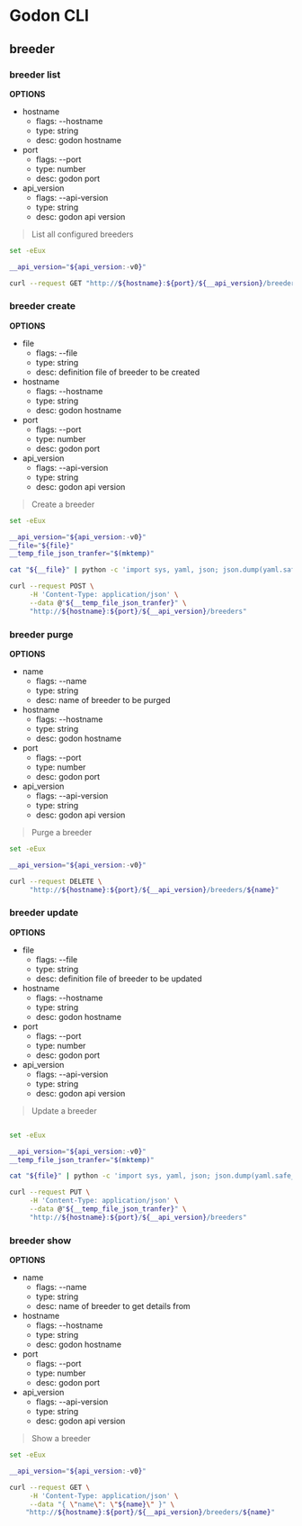 <!--
Copyright (c) 2019 Matthias Tafelmeier.

This file is part of godon

godon is free software: you can redistribute it and/or modify
it under the terms of the GNU Affero General Public License as
published by the Free Software Foundation, either version 3 of the
License, or (at your option) any later version.

godon is distributed in the hope that it will be useful,
but WITHOUT ANY WARRANTY; without even the implied warranty of
MERCHANTABILITY or FITNESS FOR A PARTICULAR PURPOSE.  See the
GNU Affero General Public License for more details.

You should have received a copy of the GNU Affero General Public License
along with this godon. If not, see <http://www.gnu.org/licenses/>.
-->
# Godon CLI

## breeder

### breeder list

**OPTIONS**
* hostname
    * flags: --hostname
    * type: string
    * desc: godon hostname
* port
    * flags: --port
    * type: number
    * desc: godon port
* api_version
    * flags: --api-version
    * type: string
    * desc: godon api version


> List all configured breeders

~~~bash
set -eEux

__api_version="${api_version:-v0}"

curl --request GET "http://${hostname}:${port}/${__api_version}/breeders"
~~~

### breeder create

**OPTIONS**
* file
    * flags: --file
    * type: string
    * desc: definition file of breeder to be created
* hostname
    * flags: --hostname
    * type: string
    * desc: godon hostname
* port
    * flags: --port
    * type: number
    * desc: godon port
* api_version
    * flags: --api-version
    * type: string
    * desc: godon api version

> Create a breeder

~~~bash
set -eEux

__api_version="${api_version:-v0}"
__file="${file}"
__temp_file_json_tranfer="$(mktemp)"

cat "${__file}" | python -c 'import sys, yaml, json; json.dump(yaml.safe_load(sys.stdin), sys.stdout, indent=4)' > "${__temp_file_json_tranfer}"

curl --request POST \
     -H 'Content-Type: application/json' \
     --data @"${__temp_file_json_tranfer}" \
     "http://${hostname}:${port}/${__api_version}/breeders"
~~~

### breeder purge

**OPTIONS**
* name
    * flags: --name
    * type: string
    * desc: name of breeder to be purged
* hostname
    * flags: --hostname
    * type: string
    * desc: godon hostname
* port
    * flags: --port
    * type: number
    * desc: godon port
* api_version
    * flags: --api-version
    * type: string
    * desc: godon api version

> Purge a breeder

~~~bash
set -eEux

__api_version="${api_version:-v0}"

curl --request DELETE \
     "http://${hostname}:${port}/${__api_version}/breeders/${name}"
~~~

### breeder update

**OPTIONS**
* file
    * flags: --file
    * type: string
    * desc: definition file of breeder to be updated
* hostname
    * flags: --hostname
    * type: string
    * desc: godon hostname
* port
    * flags: --port
    * type: number
    * desc: godon port
* api_version
    * flags: --api-version
    * type: string
    * desc: godon api version

> Update a breeder

~~~bash

set -eEux

__api_version="${api_version:-v0}"
__temp_file_json_tranfer="$(mktemp)"

cat "${file}" | python -c 'import sys, yaml, json; json.dump(yaml.safe_load(sys.stdin), sys.stdout, indent=4)' > "${__temp_file_json_tranfer}"

curl --request PUT \
     -H 'Content-Type: application/json' \
     --data @"${__temp_file_json_tranfer}" \
     "http://${hostname}:${port}/${__api_version}/breeders"
~~~

### breeder show

**OPTIONS**
* name
    * flags: --name
    * type: string
    * desc: name of breeder to get details from
* hostname
    * flags: --hostname
    * type: string
    * desc: godon hostname
* port
    * flags: --port
    * type: number
    * desc: godon port
* api_version
    * flags: --api-version
    * type: string
    * desc: godon api version

> Show a breeder

~~~bash
set -eEux

__api_version="${api_version:-v0}"

curl --request GET \
     -H 'Content-Type: application/json' \
     --data "{ \"name\": \"${name}\" }" \
    "http://${hostname}:${port}/${__api_version}/breeders/${name}"
~~~

